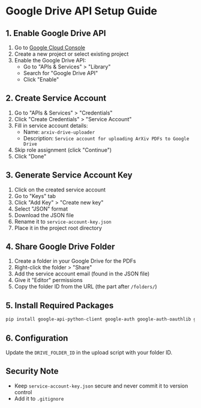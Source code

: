 # Google Drive API Setup Guide

## 1. Enable Google Drive API

1. Go to [Google Cloud Console](https://console.cloud.google.com/)
2. Create a new project or select existing project
3. Enable the Google Drive API:
   - Go to "APIs & Services" > "Library"
   - Search for "Google Drive API"
   - Click "Enable"

## 2. Create Service Account

1. Go to "APIs & Services" > "Credentials"
2. Click "Create Credentials" > "Service Account"
3. Fill in service account details:
   - Name: `arxiv-drive-uploader`
   - Description: `Service account for uploading ArXiv PDFs to Google Drive`
4. Skip role assignment (click "Continue")
5. Click "Done"

## 3. Generate Service Account Key

1. Click on the created service account
2. Go to "Keys" tab
3. Click "Add Key" > "Create new key"
4. Select "JSON" format
5. Download the JSON file
6. Rename it to `service-account-key.json`
7. Place it in the project root directory

## 4. Share Google Drive Folder

1. Create a folder in your Google Drive for the PDFs
2. Right-click the folder > "Share"
3. Add the service account email (found in the JSON file)
4. Give it "Editor" permissions
5. Copy the folder ID from the URL (the part after `/folders/`)

## 5. Install Required Packages

```bash
pip install google-api-python-client google-auth google-auth-oauthlib google-auth-httplib2
```

## 6. Configuration

Update the `DRIVE_FOLDER_ID` in the upload script with your folder ID.

## Security Note

- Keep `service-account-key.json` secure and never commit it to version control
- Add it to `.gitignore`